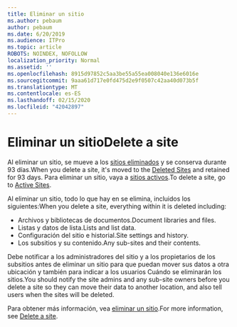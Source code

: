 ```yaml
---
title: Eliminar un sitio
ms.author: pebaum
author: pebaum
ms.date: 6/20/2019
ms.audience: ITPro
ms.topic: article
ROBOTS: NOINDEX, NOFOLLOW
localization_priority: Normal
ms.assetid: ''
ms.openlocfilehash: 8915d97852c5aa3be55a55ea008040e136e6016e
ms.sourcegitcommit: 9aaa61d717e0fd475d2e9f0507c42aa40d073b5f
ms.translationtype: MT
ms.contentlocale: es-ES
ms.lasthandoff: 02/15/2020
ms.locfileid: "42042897"
---
```

# <a name="delete-a-site"></a><span data-ttu-id="94abf-102">Eliminar un sitio</span><span class="sxs-lookup"><span data-stu-id="94abf-102">Delete a site</span></span>

<span data-ttu-id="94abf-103">Al eliminar un sitio, se mueve a los [sitios eliminados](https://admin.microsoft.com/sharepoint?page=recyclebin&modern=true) y se conserva durante 93 días.</span><span class="sxs-lookup"><span data-stu-id="94abf-103">When you delete a site, it's moved to the [Deleted Sites](https://admin.microsoft.com/sharepoint?page=recyclebin&modern=true) and retained for 93 days.</span></span> <span data-ttu-id="94abf-104">Para eliminar un sitio, vaya a [sitios activos](https://admin.microsoft.com/sharepoint?page=sitemanagement&modern=true).</span><span class="sxs-lookup"><span data-stu-id="94abf-104">To delete a site, go to [Active Sites](https://admin.microsoft.com/sharepoint?page=sitemanagement&modern=true).</span></span> 

<span data-ttu-id="94abf-105">Al eliminar un sitio, todo lo que hay en se elimina, incluidos los siguientes:</span><span class="sxs-lookup"><span data-stu-id="94abf-105">When you delete a site, everything within it is deleted including:</span></span>

- <span data-ttu-id="94abf-106">Archivos y bibliotecas de documentos.</span><span class="sxs-lookup"><span data-stu-id="94abf-106">Document libraries and files.</span></span>
- <span data-ttu-id="94abf-107">Listas y datos de lista.</span><span class="sxs-lookup"><span data-stu-id="94abf-107">Lists and list data.</span></span>
- <span data-ttu-id="94abf-108">Configuración del sitio e historial.</span><span class="sxs-lookup"><span data-stu-id="94abf-108">Site settings and history.</span></span>
- <span data-ttu-id="94abf-109">Los subsitios y su contenido.</span><span class="sxs-lookup"><span data-stu-id="94abf-109">Any sub-sites and their contents.</span></span>

<span data-ttu-id="94abf-110">Debe notificar a los administradores del sitio y a los propietarios de los subsitios antes de eliminar un sitio para que puedan mover sus datos a otra ubicación y también para indicar a los usuarios Cuándo se eliminarán los sitios.</span><span class="sxs-lookup"><span data-stu-id="94abf-110">You should notify the site admins and any sub-site owners before you delete a site so they can move their data to another location, and also tell users when the sites will be deleted.</span></span>

<span data-ttu-id="94abf-111">Para obtener más información, vea [eliminar un sitio](https://docs.microsoft.com/sharepoint/delete-site-collection).</span><span class="sxs-lookup"><span data-stu-id="94abf-111">For more information, see [Delete a site](https://docs.microsoft.com/sharepoint/delete-site-collection).</span></span>
